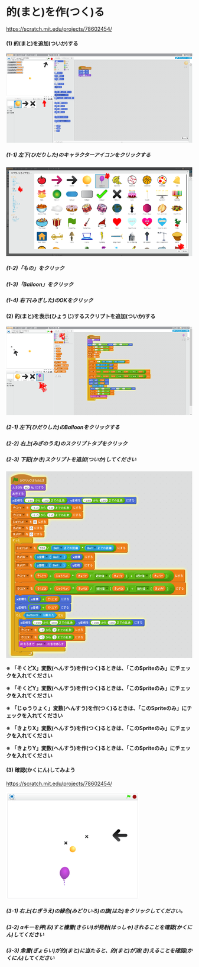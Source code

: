 # 的(まと)を作(つく)る

https://scratch.mit.edu/projects/78602454/

#### (1) 的(まと)を追加(ついか)する
![](f6_001a.png)
##### (1-1) 左下(ひだりした)のキャラクターアイコンをクリックする


![](f6_002a.png)
##### (1-2)「もの」をクリック
##### (1-3)「Balloon」をクリック
##### (1-4) 右下(みぎした)のOKをクリック




#### (2) 的(まと)を表示(ひょうじ)するスクリプトを追加(ついか)する
![](f6_003a.png)
##### (2-1) 左下(ひだりした)のBalloonをクリックする
##### (2-2) 右上(みぎのうえ)のスクリプトタブをクリック
##### (2-3) 下記(かき)スクリプトを追加(ついか)してください
![](f6_004a.png)

**※ 「そくどX」変数(へんすう)を作(つく)るときは、「このSpriteのみ」にチェックを入れてください**

**※ 「そくどY」変数(へんすう)を作(つく)るときは、「このSpriteのみ」にチェックを入れてください**

**※ 「じゅうりょく」変数(へんすう)を作(つく)るときは、「このSpriteのみ」にチェックを入れてください**

**※ 「きょりX」変数(へんすう)を作(つく)るときは、「このSpriteのみ」にチェックを入れてください**

**※ 「きょりY」変数(へんすう)を作(つく)るときは、「このSpriteのみ」にチェックを入れてください**




#### (3) 確認(かくにん)してみよう
https://scratch.mit.edu/projects/78602454/


![](target_scratch_001.png)

##### (3-1) 右上(むぎうえ)の緑色(みどりいろ)の旗(はた)をクリックしてください。
##### (3-2) aキーを押(お)すと機雷(きらい)が発射(はっしゃ)されることを確認(かくにん)してください
##### (3-3) 魚雷(ぎょらい)が的(まと)に当たると、的(まと)が消(き)えることを確認(かくにん)してください


